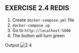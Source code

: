## EXERCISE 2.4 REDIS

1. Create  `docker-compose.yml` file
2. `docker-compose up`
3. Go to `http://localhost:5000`
4. The button will turn green

Output
![2 4](https://github.com/prabinay/DevOps_with_Docker_course/assets/64364650/74008912-e56d-4369-b1c4-1bb596aedab0)
